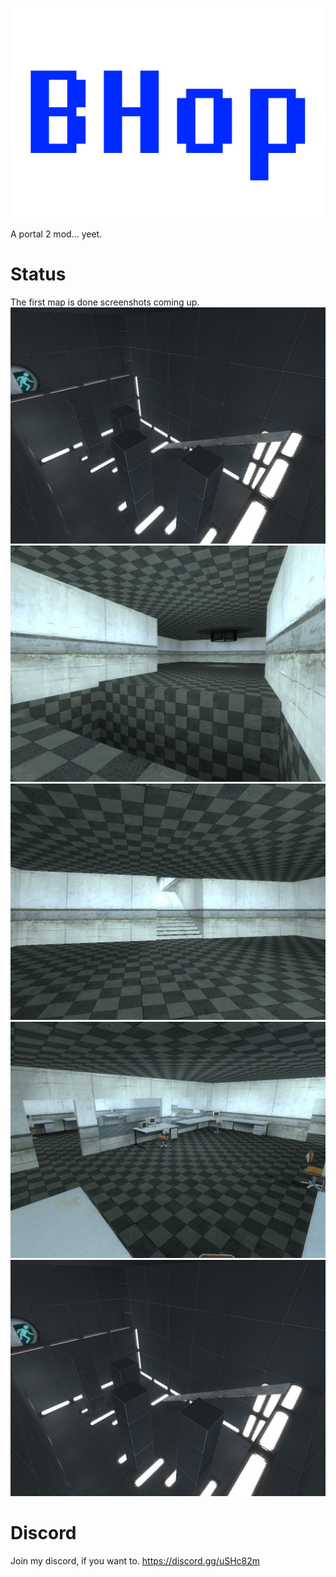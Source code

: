 ![alt text](https://github.com/Ewber/bhop/blob/master/BHop-Logo.png)

A portal 2 mod... yeet.
# Status
The first map is done screenshots coming up.
![alt text](https://github.com/Ewber/bhop/blob/Pictures/pics/20180805145443_1.jpg)
![alt text](https://github.com/Ewber/bhop/blob/Pictures/pics/20180805145409_1.jpg)
![alt text](https://github.com/Ewber/bhop/blob/Pictures/pics/20180805145415_1.jpg)
![alt text](https://github.com/Ewber/bhop/blob/Pictures/pics/20180805145421_1.jpg)
![alt text](https://github.com/Ewber/bhop/blob/Pictures/pics/20180805145443_1.jpg)
# Discord
Join my discord, if you want to. https://discord.gg/uSHc82m
